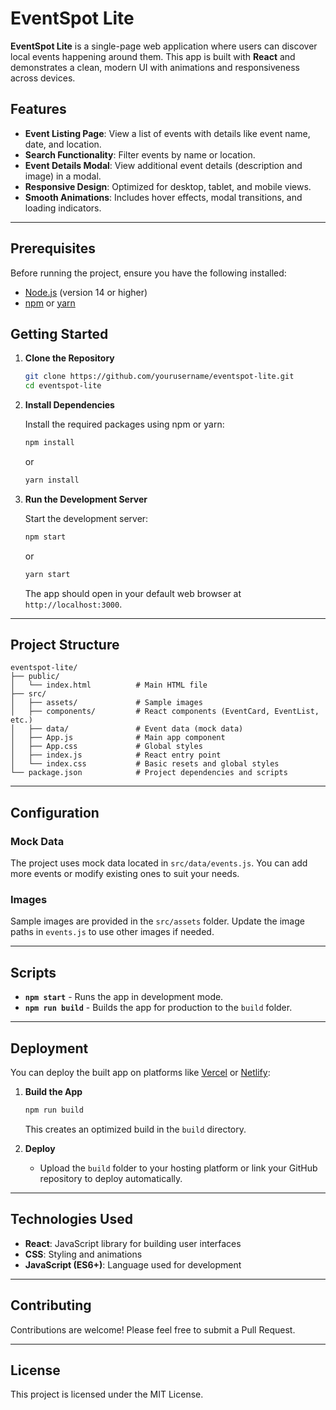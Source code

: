 
# EventSpot Lite

**EventSpot Lite** is a single-page web application where users can discover local events happening around them. This app is built with **React** and demonstrates a clean, modern UI with animations and responsiveness across devices.

## Features

- **Event Listing Page**: View a list of events with details like event name, date, and location.
- **Search Functionality**: Filter events by name or location.
- **Event Details Modal**: View additional event details (description and image) in a modal.
- **Responsive Design**: Optimized for desktop, tablet, and mobile views.
- **Smooth Animations**: Includes hover effects, modal transitions, and loading indicators.

---

## Prerequisites

Before running the project, ensure you have the following installed:

- [Node.js](https://nodejs.org/) (version 14 or higher)
- [npm](https://www.npmjs.com/) or [yarn](https://yarnpkg.com/)

## Getting Started

1. **Clone the Repository**

   ```bash
   git clone https://github.com/yourusername/eventspot-lite.git
   cd eventspot-lite
   ```

2. **Install Dependencies**

   Install the required packages using npm or yarn:

   ```bash
   npm install
   ```

   or

   ```bash
   yarn install
   ```

3. **Run the Development Server**

   Start the development server:

   ```bash
   npm start
   ```

   or

   ```bash
   yarn start
   ```

   The app should open in your default web browser at `http://localhost:3000`.

---

## Project Structure

```
eventspot-lite/
├── public/
│   └── index.html          # Main HTML file
├── src/
│   ├── assets/             # Sample images
│   ├── components/         # React components (EventCard, EventList, etc.)
│   ├── data/               # Event data (mock data)
│   ├── App.js              # Main app component
│   ├── App.css             # Global styles
│   ├── index.js            # React entry point
│   └── index.css           # Basic resets and global styles
└── package.json            # Project dependencies and scripts
```

---

## Configuration

### Mock Data
The project uses mock data located in `src/data/events.js`. You can add more events or modify existing ones to suit your needs.

### Images
Sample images are provided in the `src/assets` folder. Update the image paths in `events.js` to use other images if needed.

---

## Scripts

- **`npm start`** - Runs the app in development mode.
- **`npm run build`** - Builds the app for production to the `build` folder.

---

## Deployment

You can deploy the built app on platforms like [Vercel](https://vercel.com/) or [Netlify](https://www.netlify.com/):

1. **Build the App**

   ```bash
   npm run build
   ```

   This creates an optimized build in the `build` directory.

2. **Deploy**

   - Upload the `build` folder to your hosting platform or link your GitHub repository to deploy automatically.

---

## Technologies Used

- **React**: JavaScript library for building user interfaces
- **CSS**: Styling and animations
- **JavaScript (ES6+)**: Language used for development

---

## Contributing

Contributions are welcome! Please feel free to submit a Pull Request.

---

## License

This project is licensed under the MIT License.
